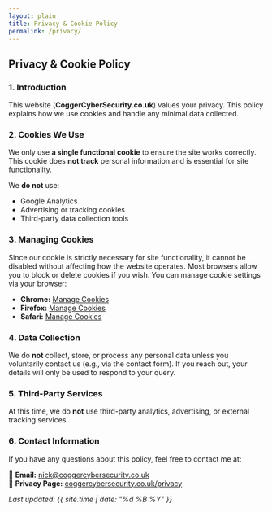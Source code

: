 ```yaml
---
layout: plain
title: Privacy & Cookie Policy
permalink: /privacy/
---
```


## Privacy & Cookie Policy

### **1. Introduction**
This website (**CoggerCyberSecurity.co.uk**) values your privacy. This policy explains how we use cookies and handle any minimal data collected.

### **2. Cookies We Use**
We only use **a single functional cookie** to ensure the site works correctly. This cookie does **not track** personal information and is essential for site functionality.

We **do not** use:
- Google Analytics
- Advertising or tracking cookies
- Third-party data collection tools

### **3. Managing Cookies**
Since our cookie is strictly necessary for site functionality, it cannot be disabled without affecting how the website operates. Most browsers allow you to block or delete cookies if you wish. You can manage cookie settings via your browser:

- **Chrome:** [Manage Cookies](https://support.google.com/chrome/answer/95647)
- **Firefox:** [Manage Cookies](https://support.mozilla.org/en-US/kb/clear-cookies-and-site-data-firefox)
- **Safari:** [Manage Cookies](https://support.apple.com/en-gb/guide/safari/sfri11471/mac)

### **4. Data Collection**
We do **not** collect, store, or process any personal data unless you voluntarily contact us (e.g., via the contact form). If you reach out, your details will only be used to respond to your query.

### **5. Third-Party Services**
At this time, we do **not** use third-party analytics, advertising, or external tracking services.

### **6. Contact Information**
If you have any questions about this policy, feel free to contact me at:

📧 **Email:** [nick@coggercybersecurity.co.uk](mailto:nick@coggersybersecurity.co.uk)  
📄 **Privacy Page:** [coggercybersecurity.co.uk/privacy](https://coggercybersecurity.co.uk/privacy)

_Last updated: {{ site.time | date: "%d %B %Y" }}_
